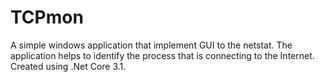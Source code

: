 # TCPmon
A simple windows application that implement GUI to the netstat. The application helps to identify the process that is connecting to the Internet. Created using .Net Core 3.1.
